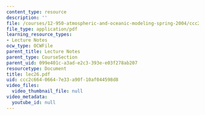 ```yaml
---
content_type: resource
description: ''
file: /courses/12-950-atmospheric-and-oceanic-modeling-spring-2004/ccc2c66406647e33a90f10af044598d8_lec26.pdf
file_type: application/pdf
learning_resource_types:
- Lecture Notes
ocw_type: OCWFile
parent_title: Lecture Notes
parent_type: CourseSection
parent_uid: 099e401c-a3ad-e2c3-393e-e03f278ab207
resourcetype: Document
title: lec26.pdf
uid: ccc2c664-0664-7e33-a90f-10af044598d8
video_files:
  video_thumbnail_file: null
video_metadata:
  youtube_id: null
---
```

